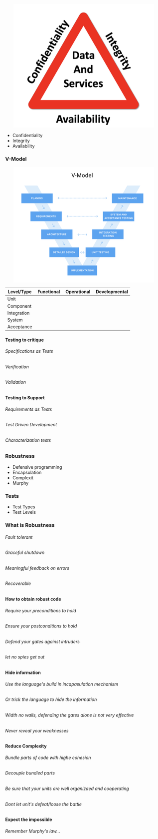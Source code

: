 
<center>
<img width="450" alt="portfolio_view" src="../images/image1.png">
</center>


* Confidentiality 
* Integrity
* Availability


### V-Model

<center>
<img width="450" alt="portfolio_view" src="../images/image2.png">
</center>


<center>

| Level/Type | Functional | Operational | Developmental|
|-|-|-|-|
|Unit | | | |
|Component| | | | 
|Integration| | | | 
|System| | | |
|Acceptance| | | |
</center>

#### Testing to critique
###### Specifications as Tests
###### Verification
###### Validation
#### Testing to Support
###### Requirements as Tests
###### Test Driven Development
###### Characterization tests


### Robustness
* Defensive programming
* Encapsulation 
* Complexit
* Murphy 

### Tests 
* Test Types
* Test Levels

### What is Robustness 
###### Fault tolerant 
###### Graceful shutdown
###### Meaningful feedback on errors 
###### Recoverable

#### How to obtain robust code 
###### Require your preconditions to hold 
###### Ensure your postconditions to hold
###### Defend your gates against intruders
###### let no spies get out 

#### Hide information
###### Use the language's build in incapasulation mechanism
###### Or trick the language to hide the information
###### Width no walls, defending the gates alone is not very effective 
###### Never reveal your weaknesses

#### Reduce Complexity 
###### Bundle parts of code with highe cohesion
###### Decouple bundled parts
###### Be sure that your units are well organizaed and cooperating 
###### Dont let unit's defeat/loose the battle

#### Expect the impossible 
###### Remember Murphy's law...

